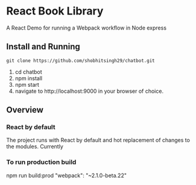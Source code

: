 # React Book Library
A React Demo for running a Webpack workflow in Node express

## Install and Running
`git clone https://github.com/shobhitsingh29/chatbot.git`


1. cd chatbot
2. npm install
3. npm start
4. navigate to http://localhost:9000 in your browser of choice.


## Overview

### React by default
The project runs with React by default and hot replacement of changes to the modules. Currently

### To run production build 
npm run build:prod
"webpack": "~2.1.0-beta.22"